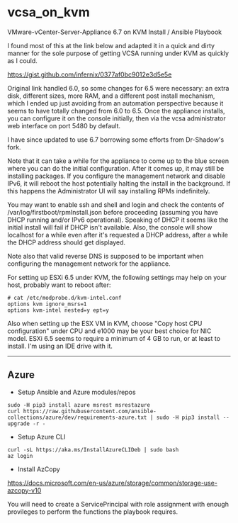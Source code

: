 # vcsa_on_kvm
VMware-vCenter-Server-Appliance 6.7 on KVM Install / Ansible Playbook

I found most of this at the link below and adapted it in a quick and dirty manner for the sole purpose of getting VCSA running under KVM as quickly as I could.

https://gist.github.com/infernix/0377af0bc9012e3d5e5e

Original link handled 6.0, so some changes for 6.5 were necessary: an extra disk, different sizes, more RAM, and a different post install mechanism, which I ended up just avoiding from an automation perspective because it seems to have totally changed from 6.0 to 6.5.  Once the appliance installs, you can configure it on the console initially, then via the vcsa administrator web interface on port 5480 by default.

I have since updated to use 6.7 borrowing some efforts from Dr-Shadow's fork.

Note that it can take a while for the appliance to come up to the blue screen where you can do the initial configuration.  After it comes up, it may still be installing packages.  If you configure the management network and disable IPv6, it will reboot the host potentially halting the install in the background.  If this happens the Administrator UI will say installing RPMs indefinitely.

You may want to enable ssh and shell and login and check the contents of /var/log/firstboot/rpmInstall.json before proceeding (assuming you have DHCP running and/or IPv6 operational).  Speaking of DHCP it seems like the initial install will fail if DHCP isn't available.  Also, the console will show localhost for a while even after it's requested a DHCP address, after a while the DHCP address should get displayed.

Note also that valid reverse DNS is supposed to be important when configuring the management network for the appliance.

For setting up ESXi 6.5 under KVM, the following settings may help on your host, probably want to reboot after:

```
# cat /etc/modprobe.d/kvm-intel.conf 
options kvm ignore_msrs=1
options kvm-intel nested=y ept=y
```

Also when setting up the ESX VM in KVM, choose "Copy host CPU configuration" under CPU and e1000 may be your best choice for NIC model.  ESXi 6.5 seems to require a minimum of 4 GB to run, or at least to install.  I'm using an IDE drive with it.

--- 

## Azure

- Setup Ansible and Azure modules/repos
```
sudo -H pip3 install azure msrest msrestazure
curl https://raw.githubusercontent.com/ansible-collections/azure/dev/requirements-azure.txt | sudo -H pip3 install --upgrade -r -
```
- Setup Azure CLI
```
curl -sL https://aka.ms/InstallAzureCLIDeb | sudo bash
az login
```
- Install AzCopy

https://docs.microsoft.com/en-us/azure/storage/common/storage-use-azcopy-v10

You will need to create a ServicePrincipal with role assignment with enough provileges to perform the functions the playbook requires.